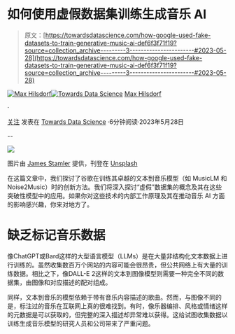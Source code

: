 # 如何使用虚假数据集训练生成音乐 AI

> 原文：[https://towardsdatascience.com/how-google-used-fake-datasets-to-train-generative-music-ai-def6f3f71f19?source=collection_archive---------3-----------------------#2023-05-28](https://towardsdatascience.com/how-google-used-fake-datasets-to-train-generative-music-ai-def6f3f71f19?source=collection_archive---------3-----------------------#2023-05-28)

[](https://medium.com/@maxhilsdorf?source=post_page-----def6f3f71f19--------------------------------)[![Max Hilsdorf](../Images/01da76c553e43d5ed6b6849bdbfd00da.png)](https://medium.com/@maxhilsdorf?source=post_page-----def6f3f71f19--------------------------------)[](https://towardsdatascience.com/?source=post_page-----def6f3f71f19--------------------------------)[![Towards Data Science](../Images/a6ff2676ffcc0c7aad8aaf1d79379785.png)](https://towardsdatascience.com/?source=post_page-----def6f3f71f19--------------------------------) [Max Hilsdorf](https://medium.com/@maxhilsdorf?source=post_page-----def6f3f71f19--------------------------------)

·

[关注](https://medium.com/m/signin?actionUrl=https%3A%2F%2Fmedium.com%2F_%2Fsubscribe%2Fuser%2Fd0c085a74ae8&operation=register&redirect=https%3A%2F%2Ftowardsdatascience.com%2Fhow-google-used-fake-datasets-to-train-generative-music-ai-def6f3f71f19&user=Max+Hilsdorf&userId=d0c085a74ae8&source=post_page-d0c085a74ae8----def6f3f71f19---------------------post_header-----------) 发表在 [Towards Data Science](https://towardsdatascience.com/?source=post_page-----def6f3f71f19--------------------------------) ·6分钟阅读·2023年5月28日[](https://medium.com/m/signin?actionUrl=https%3A%2F%2Fmedium.com%2F_%2Fvote%2Ftowards-data-science%2Fdef6f3f71f19&operation=register&redirect=https%3A%2F%2Ftowardsdatascience.com%2Fhow-google-used-fake-datasets-to-train-generative-music-ai-def6f3f71f19&user=Max+Hilsdorf&userId=d0c085a74ae8&source=-----def6f3f71f19---------------------clap_footer-----------)

--

[](https://medium.com/m/signin?actionUrl=https%3A%2F%2Fmedium.com%2F_%2Fbookmark%2Fp%2Fdef6f3f71f19&operation=register&redirect=https%3A%2F%2Ftowardsdatascience.com%2Fhow-google-used-fake-datasets-to-train-generative-music-ai-def6f3f71f19&source=-----def6f3f71f19---------------------bookmark_footer-----------)![](../Images/ed2c5ce433310ba9f1ace3de4d277849.png)

图片由 [James Stamler](https://unsplash.com/@jamesstamler?utm_source=medium&utm_medium=referral) 提供，刊登在 [Unsplash](https://unsplash.com/?utm_source=medium&utm_medium=referral)

在这篇文章中，我们探讨了谷歌在训练其卓越的文本到音乐模型（如 MusicLM 和 Noise2Music）时的创新方法。我们将深入探讨“虚假”数据集的概念及其在这些突破性模型中的应用。如果你对这些技术的内部工作原理及其在推动音乐 AI 方面的影响感兴趣，你来对地方了。

# **缺乏标记音乐数据**

像ChatGPT或Bard这样的大型语言模型（LLMs）是在大量非结构化文本数据上进行训练的。虽然收集数百万个网站的内容可能会很昂贵，但公共网络上有大量的训练数据。相比之下，像DALL-E 2这样的文本到图像模型则需要一种完全不同的数据集，由图像和对应描述的配对组成。

同样，文本到音乐的模型依赖于带有音乐内容描述的歌曲。然而，与图像不同的是，标注过的音乐在互联网上真的很难找到。有时，像乐器编排、风格或情绪这样的元数据是可以获取的，但完整的深入描述却异常难以获得。这给试图收集数据以训练生成音乐模型的研究人员和公司带来了严重问题。
